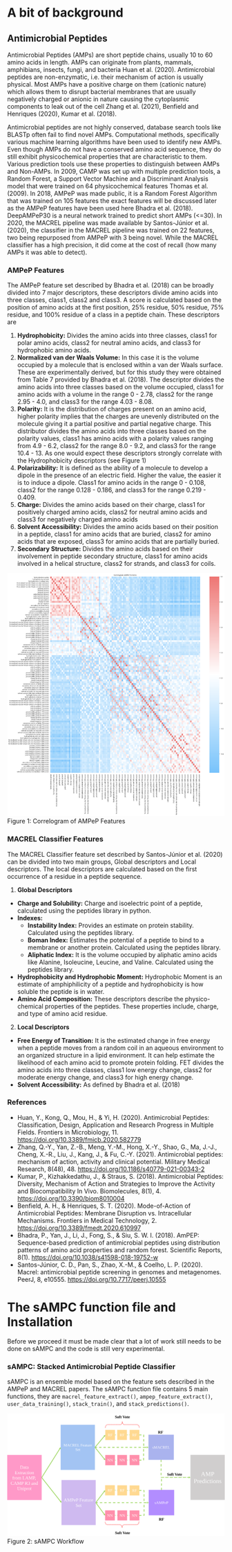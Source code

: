 # A bit of background
## Antimicrobial Peptides
Antimicrobial Peptides (AMPs) are short peptide chains, usually 10 to 60 amino acids in length. AMPs can originate from plants, mammals, amphibians, insects, fungi, and bacteria Huan et al. (2020). Antimicrobial peptides are non-enzymatic, i.e. their mechanism of action is usually physical. Most AMPs have a positive charge on them (cationic nature) which allows them to disrupt bacterial membranes that are usually negatively charged or anionic in nature causing the cytoplasmic components to leak out of the cell Zhang et al. (2021), Benfield and Henriques (2020), Kumar et al. (2018).

Antimicrobial peptides are not highly conserved, database search tools like BLASTp often fail to find novel AMPs. Computational methods, specifically various machine learning algorithms have been used to identify new AMPs. Even though AMPs do not have a conserved amino acid sequence, they do still exhibit physicochemical properties that are characteristic to them. Various prediction tools use these properties to distinguish between AMPs and Non-AMPs. In 2009, CAMP was set up with multiple prediction tools, a Random Forest, a Support Vector Machine and a Discriminant Analysis model that were trained on 64 physicochemical features Thomas et al. (2009). In 2018, AMPeP was made public, it is a Random Forest Algorithm that was trained on 105 features the exact features will be discussed later as the AMPeP features have been used here Bhadra et al. (2018). DeepAMPeP30 is a neural network trained to predict short AMPs (<=30). In 2020, the MACREL pipeline was made available by Santos-Júnior et al. (2020), the classifier in the MACREL pipeline was trained on 22 features, two being repurposed from AMPeP with 3 being novel. While the MACREL classifier has a high precision, it did come at the cost of recall (how many AMPs it was able to detect).

### AMPeP Features
The AMPeP feature set described by Bhadra et al. (2018) can be broadly divided into 7 major descriptors, these descriptors divide amino acids into three classes, class1, class2 and class3. A score is calculated based on the position of amino acids at the first position, 25% residue, 50% residue, 75% residue, and 100% residue of a class in a peptide chain. These descriptors are
1.	**Hydrophobicity:** Divides the amino acids into three classes, class1 for polar amino acids, class2 for neutral amino acids, and class3 for hydrophobic amino acids. 
2.	**Normalized van der Waals Volume:** In this case it is the volume occupied by a molecule that is enclosed within a van der Waals surface. These are experimentally derived, but for this study they were obtained from Table 7 provided by Bhadra et al. (2018). The descriptor divides the amino acids into three classes based on the volume occupied, class1 for amino acids with a volume in the range 0 - 2.78, class2 for the range 2.95 - 4.0, and class3 for the range 4.03 - 8.08.
3.	**Polarity:** It is the distribution of charges present on an amino acid, higher polarity implies that the charges are unevenly distributed on the molecule giving it a partial positive and partial negative charge. This distributor divides the amino acids into three classes based on the polarity values, class1 has amino acids with a polarity values ranging from 4.9 - 6.2, class2 for the range 8.0 - 9.2, and class3 for the range 10.4 - 13. As one would expect these descriptors strongly correlate with the Hydrophobicity descriptors (see Figure 1)
4.	**Polarizability:** It is defined as the ability of a molecule to develop a dipole in the presence of an electric field. Higher the value, the easier it is to induce a dipole. Class1 for amino acids in the range 0 - 0.108, class2 for the range 0.128 - 0.186, and class3 for the range 0.219 - 0.409.
5.	**Charge:** Divides the amino acids based on their charge, class1 for positively charged amino acids, class2 for neutral amino acids and class3 for negatively charged amino acids
6.	**Solvent Accessibility:** Divides the amino acids based on their position in a peptide, class1 for amino acids that are buried, class2 for amino acids that are exposed, class3 for amino acids that are partially buried.
7.	**Secondary Structure:** Divides the amino acids based on their involvement in peptide secondary structure, class1 for amino acids involved in a helical structure, class2 for strands, and class3 for coils.

![Figure 1](Correlograms/AMPeP_Feature_Correlogram.svg)
Figure 1: Correlogram of AMPeP Features

### MACREL Classifier Features
The MACREL Classifier feature set described by Santos-Júnior et al. (2020) can be divided into two main groups, Global descriptors and Local descriptors. The local descriptors are calculated based on the first occurrence of a residue in a peptide sequence.
1.	**Global Descriptors**
-	**Charge and Solubility:** Charge and isoelectric point of a peptide, calculated using the peptides library in python.
-	**Indexes:**
    -	**Instability Index:** Provides an estimate on protein stability. Calculated using the peptides library.
    -	**Boman Index:** Estimates the potential of a peptide to bind to a membrane or another protein. Calculated using the peptides library.
    -	**Aliphatic Index:** It is the volume occupied by aliphatic amino acids like Alanine, Isoleucine, Leucine, and Valine. Calculated using the peptides library.
-	**Hydrophobicity and Hydrophobic Moment:** Hydrophobic Moment is an estimate of amphiphilicity of a peptide and hydrophobicity is how soluble the peptide is in water.
-	**Amino Acid Composition:** These descriptors describe the physico-chemical properties of the peptides. These properties include, charge, and type of amino acid residue.
2.	**Local Descriptors**
-	**Free Energy of Transition:** It is the estimated change in free energy when a peptide moves from a random coil in an aqueous environment to an organized structure in a lipid environment. It can help estimate the likelihood of each amino acid to promote protein folding. FET divides the amino acids into three classes, class1 low energy change, class2 for moderate energy change, and class3 for high energy change.
-	**Solvent Accessibility:** As defined by Bhadra et al. (2018)

### References
- Huan, Y., Kong, Q., Mou, H., & Yi, H. (2020). Antimicrobial Peptides: Classification, Design, Application and Research Progress in Multiple Fields. Frontiers in Microbiology, 11. https://doi.org/10.3389/fmicb.2020.582779
- Zhang, Q.-Y., Yan, Z.-B., Meng, Y.-M., Hong, X.-Y., Shao, G., Ma, J.-J., Cheng, X.-R., Liu, J., Kang, J., & Fu, C.-Y. (2021). Antimicrobial peptides: mechanism of action, activity and clinical potential. Military Medical Research, 8(48), 48. https://doi.org/10.1186/s40779-021-00343-2
- Kumar, P., Kizhakkedathu, J., & Straus, S. (2018). Antimicrobial Peptides: Diversity, Mechanism of Action and Strategies to Improve the Activity and Biocompatibility In Vivo. Biomolecules, 8(1), 4. https://doi.org/10.3390/biom8010004
- Benfield, A. H., & Henriques, S. T. (2020). Mode-of-Action of Antimicrobial Peptides: Membrane Disruption vs. Intracellular Mechanisms. Frontiers in Medical Technology, 2. https://doi.org/10.3389/fmedt.2020.610997
- Bhadra, P., Yan, J., Li, J., Fong, S., & Siu, S. W. I. (2018). AmPEP: Sequence-based prediction of antimicrobial peptides using distribution patterns of amino acid properties and random forest. Scientific Reports, 8(1). https://doi.org/10.1038/s41598-018-19752-w
- Santos-Júnior, C. D., Pan, S., Zhao, X.-M., & Coelho, L. P. (2020). Macrel: antimicrobial peptide screening in genomes and metagenomes. PeerJ, 8, e10555. https://doi.org/10.7717/peerj.10555

# The sAMPC function file and Installation
Before we proceed it must be made clear that a lot of work still needs to be done on sAMPC and the code is still very experimental.

### sAMPC: Stacked Antimicrobial Peptide Classifier
sAMPC is an ensemble model based on the feature sets described in the AMPeP and MACREL papers. The sAMPC function file contains 5 main functions, they are `macrel_feature_extract()`, `ampep_feature_extract()`, `user_data_training()`, `stack_train()`, and `stack_predictions()`.

![Figure 2](Model_images/Model_Schema.svg)
Figure 2: sAMPC Workflow

